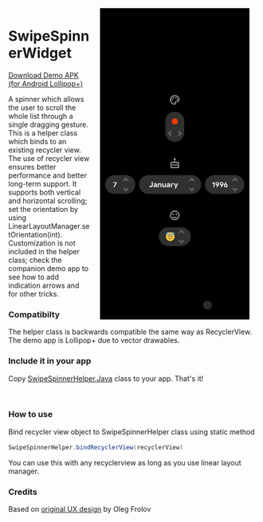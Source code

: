 <img src="/preview.gif" width="300" align="right" alt="SwipeSpinnerWidget demo" hspace="20">
<h1>SwipeSpinnerWidget</h1>
<a href="https://github.com/DarkionAvey/SwipeSpinnerWidget/blob/7cf7405b88329fed83e15261fb80f40dd4504e4d/app/release/app-release.apk?raw=true">Download Demo APK (for Android Lollipop+)</a>


<p>A spinner which allows the user to scroll the whole list through a single
 dragging gesture. This is a helper class which binds to an existing recycler
 view. The use of recycler view ensures better performance and
 better long-term support.
 It supports both vertical and horizontal scrolling;
 set the orientation by using LinearLayoutManager.setOrientation(int).
 Customization is not included in the helper class; check the companion demo app to see
how to add indication arrows and for other tricks.</p>
<h3>Compatibilty</h3>
The helper class is backwards compatible the same way as RecyclerView. The demo app is Lollipop+ due to vector drawables.

<h3>Include it in your app</h3>
<p>Copy <a href="https://raw.githubusercontent.com/DarkionAvey/SwipeSpinnerWidget/master/app/src/main/java/net/darkion/swipespinner/SwipeSpinnerHelper.java">SwipeSpinnerHelper.Java</a> class to your app. That's it!</p> <br>
<h3>How to use</h3>
Bind recycler view object to SwipeSpinnerHelper class using static method
 
```java
SwipeSpinnerHelper.bindRecyclerView(recyclerView)
```
You can use this with any recyclerview as long as you use linear layout manager.
<h3>Credits</h3>
Based on <a href="https://www.uplabs.com/posts/stepper-xvi">original UX design</a> by Oleg Frolov
